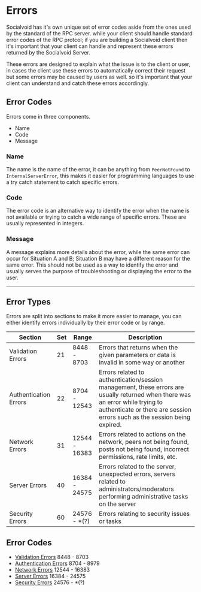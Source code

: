 # Errors

Socialvoid has it's own unique set of error codes aside from the ones
used by the standard of the RPC server. while your client should handle
standard error codes of the RPC protcol; if you are building a Socialvoid
client then it's important that your client can handle and represent these
errors returned by the Socialvoid Server.

These errors are designed to explain what the issue is to the client or
user, in cases the client use these errors to automatically correct their
request but some errors may be caused by users as well. so it's important
that your client can understand and catch these errors accordingly.


## Error Codes

Errors come in three components.

 - Name
 - Code
 - Message

### Name
The name is the name of the error, it can be anything from `PeerNotFound`
to `InternalServerError`, this makes it easier for programming languages
to use a try catch statement to catch specific errors.

### Code
The error code is an alternative way to identify the error when the
name is not available or trying to catch a wide range of specific errors.
These are usually represented in integers.

### Message
A message explains more details about the error, while the same error
can occur for Situation A and B; Situation B may have a different reason
for the same error. This should not be used as a way to identify the error
and usually serves the purpose of troubleshooting or displaying the error
to the user.

--------------------------------------------------------------------------

## Error Types

Errors are split into sections to make it more easier to manage, you can
either identify errors individually by their error code or by range.

| Section               | Set | Range         | Description                                                                                                                                                                                                |
|-----------------------|-----|---------------|------------------------------------------------------------------------------------------------------------------------------------------------------------------------------------------------------------|
| Validation Errors     | 21  | 8448 - 8703   | Errors that returns when the given parameters or data is invalid in some way or another                                                                                                                    |
| Authentication Errors | 22  | 8704 - 12543  | Errors related to authentication/session management, these errors are usually returned when there was an error while trying to authenticate or there are session errors such as the session being expired. |
| Network Errors        | 31  | 12544 - 16383 | Errors related to actions on the network, peers not being found, posts not being found, incorrect permissions, rate limits, etc.                                                                           |
| Server Errors         | 40  | 16384 - 24575 | Errors related to the server, unexpected errors, servers related to administrators/moderators performing administrative tasks on the server                                                                |
| Security Errors       | 60  | 24576 - *(?)  | Errors relating to security issues or tasks                                                                                                                                                                |

## Error Codes

 - [Validation Errors](ValidationErrors.md) 8448 - 8703
 - [Authentication Errors](AuthenticationErrors.md) 8704 - 8979
 - [Network Errors](NetworkErrors.md) 12544 - 16383
 - [Server Errors](ServerErrors.md) 16384 - 24575
 - [Security Errors](SecurityErrors.md) 24576 - *(?)